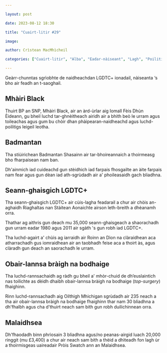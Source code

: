 ```yaml
---

layout: post

date: 2023-08-12 18:30

title: "Cuairt-litir #29"

image:

author: Crìstean MacMhìcheil

categories: ["Cuairt-litir", "Alba", "Eadar-nàiseant", "Lagh", "Poilitigs", "Slàinte", "Spòrs"]

---
```


Geàrr-chunntas sgrìobhte de naidheachdan LGDTC+ ionadail, nàiseanta ‘s bho air feadh an t-saoghail.

## Mhàiri Black

Thuirt BP an SNP, Mhàiri Black, air an àrd-ùrlar aig Iomall Fèis Dhùn Èideann, gu bheil luchd tar-ghnèitheach airidh air a bhith beò le urram agus toileachas agus gum bu chòir dhan phàipearan-naidheachd agus luchd-poilitigs leigeil leotha.

## Badmantan

Tha stiùirichean Badmantan Shasainn air tar-bhoireannaich a thoirmeasg bho fharpaisean nam ban.

Dh'ainmich iad cuideachd gun stèidhich iad farpais fhosgailte an àite farpais nam fear agus gun dèan iad ath-sgrùdadh air a' phoileasaidh gach bliadhna.

## Seann-ghaisgich LGDTC+

Tha seann-ghaisgich LGDTC+ air cùis-lagha feadarail a chur air chòis an-aghaidh Riaghaltas nan Stàitean Aonaichte airson leth-breith a dhèanamh orra.

Thathar ag aithris gun deach mu 35,000 seann-ghaisgeach a shaorachadh gun urram eadar 1980 agus 2011 air sgàth 's gun robh iad LGDTC+.

Tha luchd-agairt a' chùis ag iarraidh air Roinn an Dìon na clàraidhean aca atharrachadh gus iomraidhean air an taobhadh feise aca a thoirt às, agus clàradh gun deach an saorachadh le urram.

## Obair-lannsa bràigh na bodhaige

Tha luchd-rannsachaidh ag ràdh gu bheil a' mhòr-chuid de dh’euslaintich nas toilichte as dèidh dhaibh obair-lannsa bràigh na bodhaige (_top-surgery_) fhaighinn.

Rinn luchd-rannsachadh aig Oilthigh Mhichigan sgrùdadh air 235 neach a tha air obair-lannsa bràigh na bodhaige fhaighinn thar nam 30 bliadhna a dh'fhalbh agus cha d'thuirt neach sam bith gun robh duilichinnean orra.

## Malaidhsea

Dh'fhaodadh binn phrìosain 3 bliadhna agus/no peanas-airgid luach 20,000 ringgit (mu £3,400) a chur air neach sam bith a thèid a dhìteadh fon lagh ùr a thoirmisgeas uaireadair Pròis Swatch ann an Malaidhsea.
